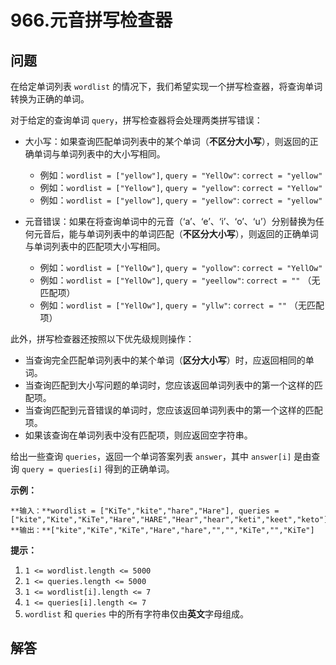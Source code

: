 # 966.元音拼写检查器

## 问题

在给定单词列表 `wordlist` 的情况下，我们希望实现一个拼写检查器，将查询单词转换为正确的单词。

对于给定的查询单词 `query`，拼写检查器将会处理两类拼写错误：

* 大小写：如果查询匹配单词列表中的某个单词（**不区分大小写**），则返回的正确单词与单词列表中的大小写相同。
  * 例如：`wordlist = ["yellow"]`, `query = "YellOw"`: `correct = "yellow"`
  * 例如：`wordlist = ["Yellow"]`, `query = "yellow"`: `correct = "Yellow"`
  * 例如：`wordlist = ["yellow"]`, `query = "yellow"`: `correct = "yellow"`

* 元音错误：如果在将查询单词中的元音（‘a’、‘e’、‘i’、‘o’、‘u’）分别替换为任何元音后，能与单词列表中的单词匹配（**不区分大小写**），则返回的正确单词与单词列表中的匹配项大小写相同。
  * 例如：`wordlist = ["YellOw"]`, `query = "yollow"`: `correct = "YellOw"`
  * 例如：`wordlist = ["YellOw"]`, `query = "yeellow"`: `correct = ""` （无匹配项）
  * 例如：`wordlist = ["YellOw"]`, `query = "yllw"`: `correct = ""` （无匹配项）

此外，拼写检查器还按照以下优先级规则操作：

* 当查询完全匹配单词列表中的某个单词（**区分大小写**）时，应返回相同的单词。
* 当查询匹配到大小写问题的单词时，您应该返回单词列表中的第一个这样的匹配项。
* 当查询匹配到元音错误的单词时，您应该返回单词列表中的第一个这样的匹配项。
* 如果该查询在单词列表中没有匹配项，则应返回空字符串。

给出一些查询 `queries`，返回一个单词答案列表 `answer`，其中 `answer[i]` 是由查询 `query = queries[i]` 得到的正确单词。

**示例：**

```
**输入：**wordlist = ["KiTe","kite","hare","Hare"], queries = ["kite","Kite","KiTe","Hare","HARE","Hear","hear","keti","keet","keto"]
**输出：**["kite","KiTe","KiTe","Hare","hare","","","KiTe","","KiTe"]
```

**提示：**

1. `1 <= wordlist.length <= 5000`
2. `1 <= queries.length <= 5000`
3. `1 <= wordlist[i].length <= 7`
4. `1 <= queries[i].length <= 7`
5. `wordlist` 和 `queries` 中的所有字符串仅由**英文**字母组成。



## 解答

